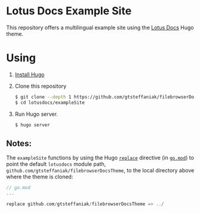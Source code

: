 # Lotus Docs Example Site

This repository offers a multilingual example site using the [Lotus Docs](https://github.com/gtsteffaniak/filebrowserDocsTheme) Hugo theme.

# Using

1. [Install Hugo](https://gohugo.io/overview/installing/)
2. Clone this repository

    ```bash
    $ git clone --depth 1 https://github.com/gtsteffaniak/filebrowserDocsTheme lotusdocs
    $ cd lotusdocs/exampleSite
    ```
3. Run Hugo server.

    ```bash
    $ hugo server
    ```
## Notes:

The `exampleSite` functions by using the Hugo [`replace`](https://gohugo.io/hugo-modules/use-modules/#make-and-test-changes-in-a-module) directive (in [`go.mod`](go.mod#L10)) to point the default `lotusdocs` module path, `github.com/gtsteffaniak/filebrowserDocsTheme`, to the local directory above where the theme is cloned:

```go
// go.mod
...

replace github.com/gtsteffaniak/filebrowserDocsTheme => ../
```
